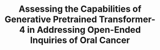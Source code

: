 ---
title: "Assessing the Capabilities of Generative Pretrained Transformer-4 in Addressing Open-Ended Inquiries of Oral Cancer"
collection: publications
category: "paper"
year: 2024
authors: "Ji, Kaiyuan & Han, Jing & Zhai, Guangtao & Liu, Jiannan"
journal: "Frontiers in Oral Health"
---